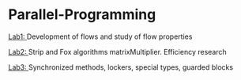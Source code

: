 # Parallel-Programming
[Lab1: ](https://github.com/YeaLowww/Parallel-Programming/tree/main/parallel_lab_1/src/main/java/org/example)Development of flows and study of flow properties

[Lab2: ](https://github.com/YeaLowww/Parallel-Programming/tree/main/parallel_lab_2/src/main/java/org/example)Strip and Fox algorithms matrixMultiplier. Efficiency research

[Lab3: ](https://github.com/YeaLowww/Parallel-Programming/tree/main/parallel_lab_3/src/main/java/org/example)Synchronized methods, lockers, special types, guarded blocks
